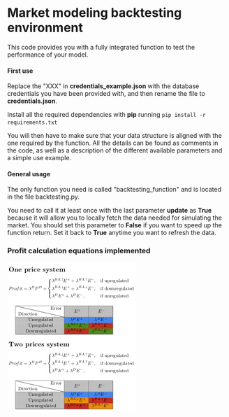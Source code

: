 # Market modeling backtesting environment
This code provides you with a fully integrated function to test
 the performance of your model. 
 
#### First use
Replace the "XXX" in **credentials_example.json** with the
 database credentials you have been provided with, and then rename
 the file to **credentials.json**.
 
Install all the required dependencies with **pip** running 
`pip install -r requirements.txt`

You will then have to make sure that your data structure is aligned 
with the one required by the function. All the details can be found
as comments in the code, as well as a description of the 
different available parameters and a simple use example.

 
#### General usage
The only function you need is called "backtesting_function" and
is located in the file backtesting.py.

You need to call it at least once with the last parameter **update**
as **True** because it will allow you to locally fetch the data needed
for simulating the market. You should set this parameter to **False**
if you want to speed up the function return. Set it back to **True** 
anytime you want to refresh the data.

### Profit calculation equations implemented

![System of equations implemented to calculate the profit](https://github.com/greenlytics/backtesting_scenarios/blob/master/Equations.png)